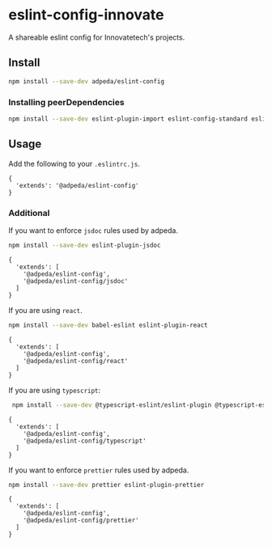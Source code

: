 # eslint-config-innovate

A shareable eslint config for Innovatetech's projects.

## Install

```bash
npm install --save-dev adpeda/eslint-config
```

### Installing peerDependencies

```bash
npm install --save-dev eslint-plugin-import eslint-config-standard eslint-plugin-promise eslint-plugin-n
```

## Usage

Add the following to your `.eslintrc.js`.

```
{
  'extends': '@adpeda/eslint-config'
}
```

### Additional

If you want to enforce `jsdoc` rules used by adpeda.

```bash
npm install --save-dev eslint-plugin-jsdoc
```

```
{
  'extends': [
    '@adpeda/eslint-config',
    '@adpeda/eslint-config/jsdoc'
  ]
}
```

If you are using `react`.

```bash
npm install --save-dev babel-eslint eslint-plugin-react
```

```
{
  'extends': [
    '@adpeda/eslint-config',
    '@adpeda/eslint-config/react'
  ]
}
```

If you are using `typescript`:

```bash
 npm install --save-dev @typescript-eslint/eslint-plugin @typescript-eslint/parser
```

```
{
  'extends': [
    '@adpeda/eslint-config',
    '@adpeda/eslint-config/typescript'
  ]
}
```

If you want to enforce `prettier` rules used by adpeda.

```bash
npm install --save-dev prettier eslint-plugin-prettier
```

```
{
  'extends': [
    '@adpeda/eslint-config',
    '@adpeda/eslint-config/prettier'
  ]
}
```
